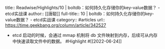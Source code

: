 title:: Readwise/Highlights/10 | boltdb：如何持久化存储你的key-value数据？ - etcd实战课
author:: [[唐聪]]
full-title:: 10 | boltdb：如何持久化存储你的key-value数据？ - etcd实战课
category:: #articles
url:: https://time.geekbang.org/column/article/342527
- etcd 启动的时候，会通过 mmap 机制将 db 文件映射到内存，后续可从内存中快速读取文件中的数据。 #Highlight #[[2022-06-24]]